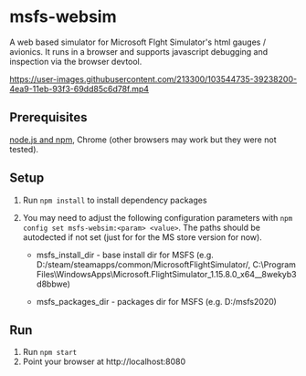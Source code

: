 # msfs-websim

A web based simulator for Microsoft Flght Simulator's html gauges /
avionics. It runs in a browser and supports javascript debugging and
inspection via the browser devtool.

https://user-images.githubusercontent.com/213300/103544735-39238200-4ea9-11eb-93f3-69dd85c6d78f.mp4

Prerequisites
-------------

[node.js and npm](https://docs.npmjs.com/downloading-and-installing-node-js-and-npm), 
Chrome (other browsers may work but they were not tested).

Setup
-----

1. Run `npm install` to install dependency packages
2. You may need to adjust the following configuration parameters 
with `npm config set msfs-websim:<param> <value>`. The paths should be 
autodected if not set (just for for the MS store version for now).

   * msfs_install_dir - base install dir for MSFS
     (e.g. D:/steam/steamapps/common/MicrosoftFlightSimulator/, 
      C:\Program Files\WindowsApps\Microsoft.FlightSimulator_1.15.8.0_x64__8wekyb3d8bbwe)

   * msfs_packages_dir - packages dir for MSFS (e.g. D:/msfs2020)

Run
----

1. Run `npm start`
2. Point your browser at http://localhost:8080
